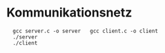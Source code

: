 # Kommunikationsnetz
      gcc server.c -o server   gcc client.c -o client
      ./server
      ./client
